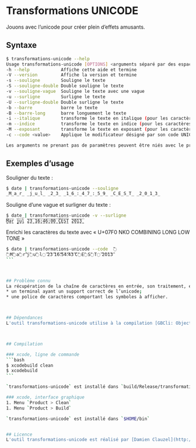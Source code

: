 Transformations UNICODE
=======================

Jouons avec l’unicode pour créer plein d’effets amusants.



## Syntaxe
```bash
$ transformations-unicode --help
Usage transformations-unicode [OPTIONS] <arguments séparé par des espaces>
-h --help            Affiche cette aide et termine 
-V --version         Affiche la version et termine 
-s --souligne        Souligne le texte 
-S --souligne-double Double souligne le texte 
-v --souligne-vague  Souligne le texte avec une vague 
-u --surligne        Surligne le texte 
-U --surligne-double Double surligne le texte 
-b --barre           barre le texte 
-B --barre-long      barre longuement le texte 
-i --italique        transforme le texte en italique (pour les caractères possibles) 
-m --indice          transforme le texte en indice (pour les caractères possibles) 
-M --exposant        transforme le texte en exposant (pour les caractères possibles) 
-c --code <value>    Applique le modificateur désigné par son code UNICODE 

Les arguments ne prenant pas de paramètres peuvent être niés avec le préfix --no-<name> ou --<name>=0
```



## Exemples d’usage

Souligner du texte :
```bash
$ date | transformations-unicode --souligne
̲M̲a̲r̲ ̲j̲u̲l̲ ̲2̲3̲ ̲1̲6̲:̲4̲7̲:̲5̲9̲ ̲C̲E̲S̲T̲ ̲2̲0̲1̲3̲
```

Souligne d’une vague et surligner du texte :
```bash
$ date | transformations-unicode -v --surligne
̼̅M̼̅a̼̅r̼̅ ̼̅j̼̅u̼̅l̼̅ ̼̅2̼̅3̼̅ ̼̅1̼̅6̼̅:̼̅4̼̅6̼̅:̼̅0̼̅0̼̅ ̼̅C̼̅E̼̅S̼̅T̼̅ ̼̅2̼̅0̼̅1̼̅3̼̅
```

Enrichi les caractères du texte avec « U+07F0 NKO COMBINING LONG LOW TONE » 
````bash
$ date | transformations-unicode --code  ߰
߰M߰a߰r߰ ߰j߰u߰l߰ ߰2߰3߰ ߰1߰6߰:߰5߰4߰:߰4߰3߰ ߰C߰E߰S߰T߰ ߰2߰0߰1߰3߰
```



## Problème connu
La récupération de la chaîne de caractères en entrée, son traitement, et sa sortie, se font sans soucis particulier. En revanche, pour afficher le résultat vous *devez* avoir :
* un terminal ayant un support correct de l’unicode;
* une police de caractères comportant les symboles à afficher.



## Dépendances
L'outil transformations-unicode utilise à la compilation [GBCli: Objective C foundation tool command line interface library](https://github.com/tomaz/GBCli/) (licence MIT) pour faciliter le traitement des paramètres. GBCli est inclus dans le dépôt (submodule git), et n'est pas nécessaire pour l’exécution.



## Compilation

### xcode, ligne de commande
```bash
$ xcodebuild clean
$ xcodebuild
```

`transformations-unicode` est installé dans `build/Release/transformations-unicode`

### xcode, interface graphique
1. Menu `Product > Clean`
1. Menu `Product > Build`

`transformations-unicode` est installé dans `$HOME/bin`


## Licence
L'outil transformations-unicode est réalisé par [Damien Clauzel](http://Damien.Clauzel.eu) et est placé sous la [GPLv3](https://www.gnu.org/licenses/gpl-3.0.fr.html).
